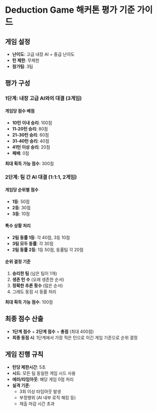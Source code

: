# Deduction Game 해커톤 평가 기준 가이드

## 게임 설정
- **난이도**: 고급 내장 AI + 중급 난이도
- **턴 제한**: 무제한
- **참가팀**: 3팀

## 평가 구성

### 1단계: 내장 고급 AI와의 대결 (3게임)

#### 게임당 점수 배점
- **10턴 이내 승리**: 100점
- **11-20턴 승리**: 80점  
- **21-30턴 승리**: 60점
- **31-40턴 승리**: 40점
- **41턴 이상 승리**: 20점
- **패배**: 0점

**최대 획득 가능 점수**: 300점

### 2단계: 팀 간 AI 대결 (1:1:1, 2게임)

#### 게임당 순위별 점수
- **1등**: 50점  
- **2등**: 30점  
- **3등**: 10점

#### 특수 상황 처리
- **2팀 동률 1등**: 각 40점, 3등 10점
- **3팀 모두 동률**: 각 30점
- **2팀 동률 2등**: 1등 50점, 동률팀 각 20점

#### 순위 결정 기준
1. **승리한 팀** (남은 팀이 1개)
2. **생존 턴 수** (오래 생존한 순서)
3. **정확한 추론 횟수** (많은 순서)
4. 그래도 동점 시 동률 처리

**최대 획득 가능 점수**: 100점

## 최종 점수 산출
- **1단계 점수** + **2단계 점수** = **총점** (최대 400점)
- **최종 동점 시**: 1단계에서 가장 적은 턴으로 이긴 게임 기준으로 순위 결정

## 게임 진행 규칙
- **턴당 제한시간**: 5초
- **시드**: 모든 팀 동일한 게임 시드 사용
- **에러/타임아웃**: 해당 게임 0점 처리
- **실격 기준**: 
  - 3회 이상 타임아웃 발생
  - 부정행위 (AI 내부 로직 해킹 등)
  - 제출 마감 시간 초과
